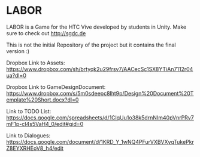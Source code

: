# LABOR
LABOR is a Game for the HTC Vive developed by students in Unity. Make sure to check out http://sgdc.de

This is not the initial Repository of the project but it contains the final version :)

Dropbox Link to Assets: https://www.dropbox.com/sh/brtyqk2u29frsv7/AACecSc1SX8YTiAn7112r04ua?dl=0

Dropbox Link to GameDesignDocument: https://www.dropbox.com/s/5m0sdeepc8lht9p/Design%20Document%20Template%20Short.docx?dl=0

Link to TODO List: https://docs.google.com/spreadsheets/d/1ClqUu1o38k5drnNIm40pVnrPRv7mF1p-cI4s5VaH4_0/edit#gid=0

Link to Dialogues: https://docs.google.com/document/d/1KRD_Y_1wNQ4PFurVXBVXyqTukePkrZ8EYXRHEoV8_h4/edit
